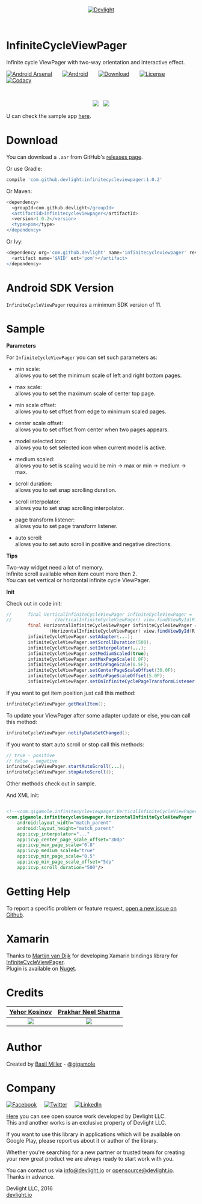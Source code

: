 <br/>
<p align="center">
  <a href="http://devlight.io">
      <img src ="https://drive.google.com/uc?export=download&id=0BxPO_UeS7wScLVBKck51Z1Rzb0E" alt="Devlight"/>
  </a>
</p>
<br/>

InfiniteCycleViewPager
======================

Infinite cycle ViewPager with two-way orientation and interactive effect.

[![Android Arsenal](https://drive.google.com/uc?export=download&id=0BxPO_UeS7wScbldGMXh5VjBjZEE)](http://android-arsenal.com/details/1/4207)
&nbsp;&nbsp;&nbsp;&nbsp;&nbsp;
[![Android](https://drive.google.com/uc?export=download&id=0BxPO_UeS7wSccEZaclNGN0R5OWc)](https://github.com/DevLight-Mobile-Agency)
&nbsp;&nbsp;&nbsp;&nbsp;&nbsp;
[![Download](https://drive.google.com/uc?export=download&id=0BxPO_UeS7wScTkFkZk1UdEN3MHM)](https://bintray.com/gigamole/maven/infinitecycleviewpager/_latestVersion)
&nbsp;&nbsp;&nbsp;&nbsp;&nbsp;
[![License](https://drive.google.com/uc?export=download&id=0BxPO_UeS7wScU0tmeFpGMHVWNWs)](https://github.com/DevLight-Mobile-Agency/InfiniteCycleViewPager/blob/master/LICENSE.txt)
&nbsp;&nbsp;&nbsp;&nbsp;&nbsp;
[![Codacy](https://drive.google.com/uc?export=download&id=0BxPO_UeS7wScSHhmckZyeGJDcXc)](https://www.codacy.com/app/gigamole53/InfiniteCycleViewPager?utm_source=github.com&amp;utm_medium=referral&amp;utm_content=DevLight-Mobile-Agency/InfiniteCycleViewPager&amp;utm_campaign=Badge_Grade)

<br/>

<p align="center">
    <img src="https://drive.google.com/uc?export=download&id=0BxPO_UeS7wScS0hwRTZUaG16Znc"/>
    &nbsp;
    <img src="https://drive.google.com/uc?export=download&id=0BxPO_UeS7wScNmRmWXAzRmRwNHM"/>
</p>

U can check the sample app [here](https://github.com/DevLight-Mobile-Agency/InfiniteCycleViewPager/tree/master/app).

Download
========

You can download a `.aar` from GitHub's [releases page](https://github.com/DevLight-Mobile-Agency/InfiniteCycleViewPager/releases).

Or use Gradle:

```groovy
compile 'com.github.devlight:infinitecycleviewpager:1.0.2'
```

Or Maven:

```groovy
<dependency>
  <groupId>com.github.devlight</groupId>
  <artifactId>infinitecycleviewpager</artifactId>
  <version>1.0.2</version>
  <type>pom</type>
</dependency>
```

Or Ivy:

```groovy
<dependency org='com.github.devlight' name='infinitecycleviewpager' rev='1.0.2'>
  <artifact name='$AID' ext='pom'></artifact>
</dependency>
```

Android SDK Version
===================

`InfiniteCycleViewPager` requires a minimum SDK version of 11. 

Sample
======

<b>Parameters</b>

For `InfiniteCycleViewPager` you can set such parameters as:
 
 - min scale:  
     allows you to set the minimum scale of left and right bottom pages.
    
 - max scale:  
     allows you to set the maximum scale of center top page.
    
 - min scale offset:  
     allows you to set offset from edge to minimum scaled pages.
         
 - center scale offset:  
    allows you to set offset from center when two pages appears.

 - model selected icon:  
     allows you to set selected icon when current model is active.

 - medium scaled:  
     allows you to set is scaling would be min -> max or min -> medium -> max.
    
 - scroll duration:  
     allows you to set snap scrolling duration.
     
 - scroll interpolator:  
     allows you to set snap scrolling interpolator.
    
 - page transform listener:  
     allows you to set page transform listener.
     
 - auto scroll:  
     allows you to set auto scroll in positive and negative directions.
    
<b>Tips</b>

Two-way widget need a lot of memory.  
Infinite scroll available when item count more then 2.  
You can set vertical or horizontal infinite cycle ViewPager.

<b>Init</b>

Check out in code init:

```java
//      final VerticalInfiniteCycleViewPager infiniteCycleViewPager =
//                (VerticalInfiniteCycleViewPager) view.findViewById(R.id.vicvp);
        final HorizontalInfiniteCycleViewPager infiniteCycleViewPager =
                (HorizontalInfiniteCycleViewPager) view.findViewById(R.id.hicvp);
        infiniteCycleViewPager.setAdapter(...);
        infiniteCycleViewPager.setScrollDuration(500);
        infiniteCycleViewPager.setInterpolator(...);
        infiniteCycleViewPager.setMediumScaled(true);
        infiniteCycleViewPager.setMaxPageScale(0.8F);
        infiniteCycleViewPager.setMinPageScale(0.5F);
        infiniteCycleViewPager.setCenterPageScaleOffset(30.0F);
        infiniteCycleViewPager.setMinPageScaleOffset(5.0F);
        infiniteCycleViewPager.setOnInfiniteCyclePageTransformListener(...);
```

If you want to get item position just call this method:  
```java
infiniteCycleViewPager.getRealItem();
```
          
To update your ViewPager after some adapter update or else, you can call this method:  
```java
infiniteCycleViewPager.notifyDataSetChanged();
```

If you want to start auto scroll or stop call this methods:  
```java
// true - positive
// false - negative
infiniteCycleViewPager.startAutoScroll(...);
infiniteCycleViewPager.stopAutoScroll();
```

Other methods check out in sample.

And XML init:

```xml

<!--<com.gigamole.infinitecycleviewpager.VerticalInfiniteCycleViewPager-->
<com.gigamole.infinitecycleviewpager.HorizontalInfiniteCycleViewPager
    android:layout_width="match_parent"
    android:layout_height="match_parent"
    app:icvp_interpolator="..."
    app:icvp_center_page_scale_offset="30dp"
    app:icvp_max_page_scale="0.8"
    app:icvp_medium_scaled="true"
    app:icvp_min_page_scale="0.5"
    app:icvp_min_page_scale_offset="5dp"
    app:icvp_scroll_duration="500"/>
```

Getting Help
============

To report a specific problem or feature request, [open a new issue on Github](https://github.com/DevLight-Mobile-Agency/InfiniteCycleViewPager/issues/new).

Xamarin
=======

Thanks to [Martijn van Dijk](https://github.com/martijn00) for developing Xamarin bindings library for [InfiniteCycleViewPager](https://github.com/martijn00/InfiniteCycleViewPagerXamarin).  
Plugin is available on [Nuget](https://www.nuget.org/packages/Xam.Plugins.Android.InfiniteCycleViewPager/).

Credits
=======

|[Yehor Kosinov](https://dribbble.com/Kosinov)|[Prakhar Neel Sharma](https://dribbble.com/prakhar)|
|:-------------------------------------------:|:-------------------------------------------------:|
[![](https://drive.google.com/uc?export=download&id=0BxPO_UeS7wScVEZRbk5LaFVzUzQ)](https://dribbble.com/shots/2832006-Cinema-App)|[![](https://d13yacurqjgara.cloudfront.net/users/452635/screenshots/2383427/festival.png)](https://dribbble.com/shots/2383427-Personal-Festival-App-Finally-Done)

Author
======

Created by [Basil Miller](https://github.com/GIGAMOLE) - [@gigamole](mailto:gigamole53@gmail.com)

Company
=======

[![Facebook](https://drive.google.com/uc?export=download&id=0BxPO_UeS7wScaGhGVFNKU0VxMnc)](https://www.facebook.com/devlightagency)&nbsp;&nbsp;&nbsp;&nbsp;&nbsp;[![Twitter](https://drive.google.com/uc?export=download&id=0BxPO_UeS7wScZ1ExQWh5cHF5cVE)](https://twitter.com/DevLightIO)&nbsp;&nbsp;&nbsp;&nbsp;&nbsp;[![LinkedIn](https://drive.google.com/uc?export=download&id=0BxPO_UeS7wSccGZINzEycE1nVFE)](https://www.linkedin.com/company/devlight)

[Here](https://github.com/DevLight-Mobile-Agency) you can see open source work developed by Devlight LLC.  
This and another works is an exclusive property of Devlight LLC. 

If you want to use this library in applications which will be available on Google Play, please report us about it or author of the library.

Whether you're searching for a new partner or trusted team for creating your new great product we are always ready to start work with you. 

You can contact us via info@devlight.io or opensource@devlight.io.  
Thanks in advance.

Devlight LLC, 2016  
[devlight.io](http://devlight.io) 

